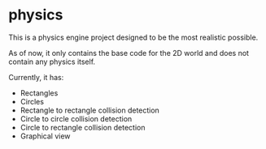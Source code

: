 # physics

This is a physics engine project designed to be the most realistic possible.

As of now, it only contains the base code for the 2D world and does not contain any physics itself.

Currently, it has:
- Rectangles
- Circles
- Rectangle to rectangle collision detection
- Circle to circle collision detection
- Circle to rectangle collision detection
- Graphical view